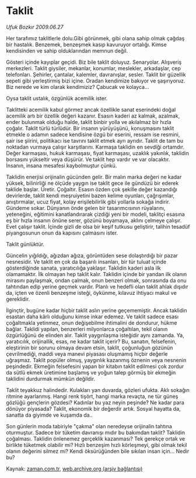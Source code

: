 # Taklit

*Ufuk Bozkır 2009.06.27*

<tr><td class="metin" colspan="2" style="padding-top: 20px; padding-left: 5px; padding-right: 10px;">Her tarafımız taklitlerle dolu.Gibi görünmek, gibi olana sahip olmak çağdaş bir hastalık. Benzemek, benzeşmek kasıp kavuruyor ortalığı. Kimse kendisinden ve sahip olduklarından memnun değil.</td></tr><tr><td class="metin" colspan="2" style="padding-top: 20px; padding-left: 5px; padding-right: 10px;"><p>Gösteri içinde kayıplar geçidi. Biz bile taklit doluyuz. Senaryolar. Alışveriş merkezleri. Taklit giysiler, mekanlar, konumlar, meslekler, arkadaşlar, cep telefonları. Şehirler, çantalar, kalemler, davranışlar, sesler. Taklit bir güzellik sepeti gibi yerleştirmiş bizi içine. Oradan kendimize bakıyor ve şaşırıyoruz. Biz nerede ve kim olarak kendimiziz? Çabucak ve kolayca...
<p>Oysa taklit ustalık, özgünlük acemilik ister.
<p>Taklitteki acemilik kabul görmez ancak özellikle sanat eserindeki doğal acemilik artı bir özellik değeri kazanır. Esasın kaderi az kalmak, azalmak, ender bulunmak olduğu halde, taklit binbir yolla ve akılalmaz bir hızla çoğalır. Taklit türlü türlüdür. Bir insanın yürüyüşünü, konuşmasını taklit etmekle o adamın sadece kendisine özgü bir eserini, ressam ise resmini, şair ise şiirini, politikacı ise tavrını taklit etmek ayrı ayrıdır. Taklit de tam bu noktadan vurmaya çalışır karşıtlarını. Karmaşa taklidin en sevdiği ortamdır. Değer karmaşası, hukuk karmaşası, fiyat karmaşası, uzaklık yakınlık, taklidin borsasını yükseltir veya düşürür. Ve taklit hep vardır ve var olacaktır. İnsanın, insana mesafesi kaybolmuştur çünkü.
<p>Taklidin enerjisi orijinalin gücünden gelir. Bir malın marka değeri ne kadar yüksek, bilinirliği ne ölçüde yaygın ise taklit gece ile gündüzü bir ederek taklide başlar. Üretir. Çoğaltır. Esasın özden çok şekille değer kazandığı devirlerde, taklit kendi meşruiyetini bazen kelime oyunları, çağrışımlar, anıştırmalar, ucuz fiyat, kolay erişilebilirlik gibi yollarla sokağa indirir. Gündeme sokar. Dünyanın önde gelen bir tasarımcısının rüyalarını, yeteneğini, eğitimini kanatlandırarak çizdiği yeni bir modeli, taklitçi esasına eş bir hızla insanın önüne serer, gözünü boyamaya, aklını çelmeye çalışır. Evet çalışır taklit. İçinde gizli de olsa bir keşif tutkusu geliştirir, talihin tesadüf piyangosunun onun da kapısını çalmasını ister.
<p>Taklit günlüktür.
<p>Güncelin yığıldığı, ağızdan ağıza, görüntüden sese dolaştırdığı bir pazar nesnesidir. Ve taklit en çok da başarılı insanları, bir tür tuluat içinde gösterdiğinde sanata, yaratıcılığa yaklaşır. Taklidin kaderi asla ilk olamamaktır. İlk olmayan hep taklit kalır. Taklidin içinde bir yandan ilk olanın mirasını paylaşmak, ondan çalmak, onun benzeri olmak, sonrasında da onu tahtından edip yerine geçmek vardır. Planlı ve hedefli olan taklit ahlak dışıdır da, içten ve özenli benzeşme isteği, öykünme, kılavuz ihtiyacı makul ve gereklidir.
<p>İlginçtir, bugüne kadar hiçbir taklit aslın yerine geçememiştir. Ancak taklidin esastan daha kârlı olduğunu kimse inkar edemez. Ve taklit sadece esası çoğaltmakla yetinmez, onun değişebilme ihtimalini de dondurur, hükme bağlar. Taklidi yapılan, benzerleri milyonlarca çoğaltılan, tekil olanın özgürlüğünü de elinden alır. Taklit yaygınlaşma isteğidir aynı zamanda. Ya, yaratıcılık, orijinallik, esas, ne kadar taklit içerir? Bu, sanatın, felsefenin, eleştirinin bir sorunu olmaya devam etsin, taklit, çoğunluğun gözünün çevrilmediği, maddi veya manevi piyasası oluşmamış hiçbir değerle uğraşmaz. Taklit popüler olmuş, yaygınlık kazanmış öznenin veya nesnenin peşindedir. Ekmeğin felsefesini yapan bir kitabın taklit edilmesi çok zordur da sütlü ekmek üretimine başlamış ve yoğun talep görmüş bir ekmeğin taklidini durdurmak mümkün değildir.
<p>Taklit teyakkuz halindedir. Kulakları yan duvarda, gözleri ufukta. Aklı sokağın ritmine ayarlanmış. Hangi renk tişört, hangi marka revaçta, ne tür güneş gözlüğü gençlerin gözdesi? Kadınlar bu yaz neyin peşinde? Ne kadar para dönüyor piyasada? Taklit, ekonomik bir değerdir artık. Sosyal hayatta da, sanatta da giyimde ve kuşamda da..
<p>Son günlerin moda tabiriyle "çakma" olan neredeyse orijinalin tahtına oturmuştur. Sadece bir tüketim davranışı mıdır bu bakımdan taklit? Taklidin çoğalması. Taklidin önlenemez gerçeklik kazanması? Tek gerekçe ortak ve birlikte tüketmek olabilir mi? Hızlı benzeşim hızlı körleşmeyi, gibi olmak tekil olanın değerini silmez mi? Kendi öksürüğünden bile sıkılan insan için... Nedir bu?<br/></p></p></p></p></p></p></p></p></p></td></tr>

Kaynak: [zaman.com.tr](http://zaman.com.tr/yazar.do?yazino=863272), [web.archive.org (arşiv bağlantısı)](http://web.archive.org/web/20090629204044/http://www.zaman.com.tr:80/yazar.do?yazino=863272)
